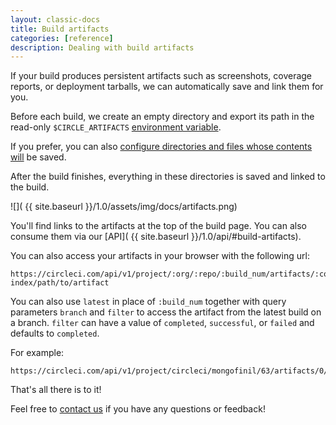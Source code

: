 ```yaml
---
layout: classic-docs
title: Build artifacts
categories: [reference]
description: Dealing with build artifacts
---
```


If your build produces persistent artifacts such as screenshots, coverage reports, or
deployment tarballs, we can automatically save and link them for you.

Before each build, we create an empty directory and export its path in the
read-only `$CIRCLE_ARTIFACTS`
[environment variable]({{site.baseurl}}/environment-variables/).

If you prefer, you can also
[configure directories and files whose contents will]({{site.baseurl}}/configuration/#artifacts)
be saved.

After the build finishes, everything in these directories is saved and linked to the build.

![]( {{ site.baseurl }}/1.0/assets/img/docs/artifacts.png)

You'll find links to the artifacts at the top of the build page. You can also consume them via our [API]( {{ site.baseurl }}/1.0/api/#build-artifacts).

You can also access your artifacts in your browser with the following url:

```
https://circleci.com/api/v1/project/:org/:repo/:build_num/artifacts/:container-index/path/to/artifact
```

You can also use `latest` in place of `:build_num` together with query parameters `branch` and `filter` to access the artifact from the latest build on a branch. `filter` can have a value of `completed`, `successful`, or `failed` and defaults to `completed`.

For example:

```
https://circleci.com/api/v1/project/circleci/mongofinil/63/artifacts/0/$CIRCLE_ARTIFACTS/hello.txt
```

That's all there is to it!

Feel free to [contact us](mailto:support@circleci.com)
if you have any questions or feedback!
